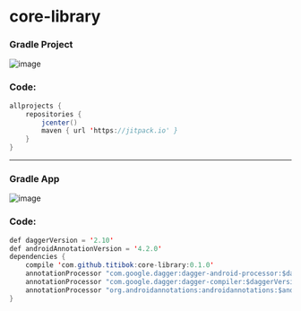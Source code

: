 # core-library
### Gradle Project<br />
![image](https://cloud.githubusercontent.com/assets/18477507/26244640/be1f9534-3cba-11e7-8c5a-dbb65291f11b.png) <br />
### Code:
```java
allprojects {
    repositories {
        jcenter()
        maven { url 'https://jitpack.io' }
    }
}
```

----------------------------------------------------------------------------------------------------------------------------
### Gradle App<br />
![image](https://cloud.githubusercontent.com/assets/18477507/26244594/82bb8fd4-3cba-11e7-824f-e70a8ca7847d.png) <br />
### Code:
```java
def daggerVersion = '2.10'
def androidAnnotationVersion = '4.2.0'
dependencies {
    compile 'com.github.titibok:core-library:0.1.0'
    annotationProcessor "com.google.dagger:dagger-android-processor:$daggerVersion"
    annotationProcessor "com.google.dagger:dagger-compiler:$daggerVersion"
    annotationProcessor "org.androidannotations:androidannotations:$androidAnnotationVersion"
}
```
